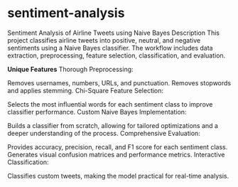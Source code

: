 # sentiment-analysis
Sentiment Analysis of Airline Tweets using Naive Bayes
Description
This project classifies airline tweets into positive, neutral, and negative sentiments using a Naive Bayes classifier. The workflow includes data extraction, preprocessing, feature selection, classification, and evaluation.

**Unique Features**
Thorough Preprocessing:

Removes usernames, numbers, URLs, and punctuation.
Removes stopwords and applies stemming.
Chi-Square Feature Selection:

Selects the most influential words for each sentiment class to improve classifier performance.
Custom Naive Bayes Implementation:

Builds a classifier from scratch, allowing for tailored optimizations and a deeper understanding of the process.
Comprehensive Evaluation:

Provides accuracy, precision, recall, and F1 score for each sentiment class.
Generates visual confusion matrices and performance metrics.
Interactive Classification:

Classifies custom tweets, making the model practical for real-time analysis.
